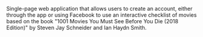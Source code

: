 Single-page web application that allows users to create an account, either through the app or using Facebook to use an interactive checklist of movies based on the book "1001 Movies You Must See Before You Die (2018 Edition)" by Steven Jay Schneider and Ian Haydn Smith.